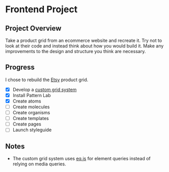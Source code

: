 # Frontend Project

## Project Overview

Take a product grid from an ecommerce website and recreate it. Try not to look at their code and instead think about how you would build it. Make any improvements to the design and structure you think are necessary.

## Progress

I chose to rebuild the [Etsy](http://etsy.com) product grid.

- [x] Develop a [custom grid system](http://codepen.io/kaseybon/pen/ogrLmY)
- [x] Install Pattern Lab
- [x] Create atoms
- [ ] Create molecules
- [ ] Create organisms
- [ ] Create templates
- [ ] Create pages
- [ ] Launch styleguide

## Notes

* The custom grid system uses [eq.js](https://github.com/Snugug/eq.js) for element queries instead of relying on media queries.